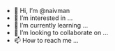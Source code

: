 - 👋 Hi, I’m @naivman
- 👀 I’m interested in ...
- 🌱 I’m currently learning ...
- 💞️ I’m looking to collaborate on ...
- 📫 How to reach me ...

<!---
naivman/naivman is a ✨ special ✨ repository because its `README.md` (this file) appears on your GitHub profile.
You can click the Preview link to take a look at your changes.
--->
